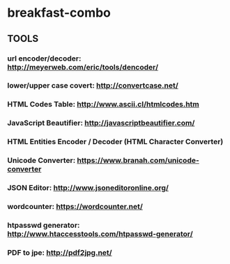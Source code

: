 # breakfast-combo
## TOOLS
### url encoder/decoder: http://meyerweb.com/eric/tools/dencoder/
### lower/upper case covert: http://convertcase.net/
### HTML Codes Table: http://www.ascii.cl/htmlcodes.htm
### JavaScript Beautifier: http://javascriptbeautifier.com/
### HTML Entities Encoder / Decoder (HTML Character Converter)
### Unicode Converter: https://www.branah.com/unicode-converter
### JSON Editor: http://www.jsoneditoronline.org/
### wordcounter: https://wordcounter.net/
### htpasswd generator: http://www.htaccesstools.com/htpasswd-generator/
### PDF to jpe: http://pdf2jpg.net/
